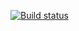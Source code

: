 [![Build status](https://ci.appveyor.com/api/projects/status/2a2ljm8mcnu3066o/branch/master?svg=true)](https://ci.appveyor.com/project/moks24/selenide1/branch/master)
